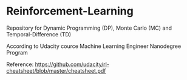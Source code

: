 # Reinforcement-Learning
Repository for Dynamic Programming (DP), Monte Carlo (MC) and Temporal-Difference (TD)

According to Udacity cource Machine Learning Engineer Nanodegree Program

Reference: 
https://github.com/udacity/rl-cheatsheet/blob/master/cheatsheet.pdf
